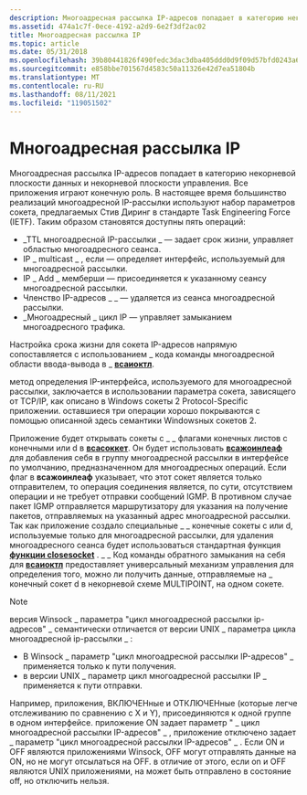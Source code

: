 ```yaml
---
description: Многоадресная рассылка IP-адресов попадает в категорию некорневой плоскости данных и некорневой плоскости управления.
ms.assetid: 474a1c7f-0ece-4192-a2d9-6e2f3df2ac02
title: Многоадресная рассылка IP
ms.topic: article
ms.date: 05/31/2018
ms.openlocfilehash: 39b80441826f490fedc3dac3dba405ddd0d9f09d57bfd0243a66cae320c76b0a
ms.sourcegitcommit: e858bbe701567d4583c50a11326e42d7ea51804b
ms.translationtype: MT
ms.contentlocale: ru-RU
ms.lasthandoff: 08/11/2021
ms.locfileid: "119051502"
---
```

# <a name="ip-multicast"></a>Многоадресная рассылка IP

Многоадресная рассылка IP-адресов попадает в категорию некорневой плоскости данных и некорневой плоскости управления. Все приложения играют конечную роль. В настоящее время большинство реализаций многоадресной IP-рассылки используют набор параметров сокета, предлагаемых Стив Диринг в стандарте Task Engineering Force (IETF). Таким образом становятся доступны пять операций:

-   \_TTL многоадресной IP-рассылки \_ — задает срок жизни, управляет областью многоадресного сеанса.
-   IP \_ multicast \_ , если — определяет интерфейс, используемый для многоадресной рассылки.
-   IP \_ Add \_ мемберши — присоединяется к указанному сеансу многоадресной рассылки.
-   Членство IP-адресов \_ \_ — удаляется из сеанса многоадресной рассылки.
-   \_Многоадресный \_ цикл IP — управляет замыканием многоадресного трафика.

Настройка срока жизни для сокета IP-адресов напрямую сопоставляется с использованием \_ кода команды многоадресной области ввода-вывода в \_ [**всаиоктл**](/windows/desktop/api/Winsock2/nf-winsock2-wsaioctl).

метод определения IP-интерфейса, используемого для многоадресной рассылки, заключается в использовании параметра сокета, зависящего от TCP/IP, как описано в Windows сокеты 2 Protocol-Specific приложении. оставшиеся три операции хорошо покрываются с помощью описанной здесь семантики Windowsных сокетов 2.

Приложение будет открывать сокеты с \_ \_ флагами конечных листов c конечными или d в [**всасоккет**](/windows/desktop/api/Winsock2/nf-winsock2-wsasocketa). Он будет использовать [**всажоинлеаф**](/windows/desktop/api/Winsock2/nf-winsock2-wsajoinleaf) для добавления себя в группу многоадресной рассылки в интерфейсе по умолчанию, предназначенном для многоадресных операций. Если флаг в **всажоинлеаф** указывает, что этот сокет является только отправителем, то операция соединения является, по сути, отсутствием операции и не требует отправки сообщений IGMP. В противном случае пакет IGMP отправляется маршрутизатору для указания на получение пакетов, отправляемых на указанный адрес многоадресной рассылки. Так как приложение создало специальные \_ \_ конечные сокеты c или d, используемые только для многоадресной рассылки, для удаления многоадресного сеанса будет использоваться стандартная функция [**функции closesocket**](/windows/desktop/api/winsock/nf-winsock-closesocket) . \_ \_ Код команды обратного замыкания на себя для [**всаиоктл**](/windows/desktop/api/Winsock2/nf-winsock2-wsaioctl) предоставляет универсальный механизм управления для определения того, можно ли получить данные, отправляемые на \_ конечный сокет d в некорневой схеме MULTIPOINT, на одном сокете.

> [!Note]  
> версия Winsock \_ параметра "цикл многоадресной рассылки ip-адресов" \_ семантически отличается от версии UNIX \_ параметра цикла многоадресной ip-рассылки \_ :

 

-   В Winsock \_ параметр "цикл многоадресной рассылки IP-адресов" \_ применяется только к пути получения.
-   в версии UNIX \_ параметр цикл многоадресной рассылки IP \_ применяется к пути отправки.

Например, приложения, ВКЛЮЧЕНные и ОТКЛЮЧЕНные (которые легче отслеживанию по сравнению с X и Y), присоединяются к одной группе в одном интерфейсе. приложение ON задает параметр " \_ цикл многоадресной рассылки IP-адресов" \_ , приложение отключено задает \_ параметр "цикл многоадресной рассылки IP-адресов" \_ . Если ON и OFF являются приложениями Winsock, OFF могут отправлять данные на ON, но не могут отсылаться на OFF. в отличие от этого, если on и OFF являются UNIX приложениями, на может быть отправлено в состояние off, но отключить нельзя.

 

 



